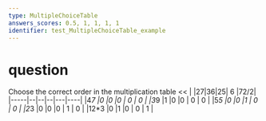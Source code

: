 ```yaml
---
type: MultipleChoiceTable
answers_scores: 0.5, 1, 1, 1, 1
identifier: test_MultipleChoiceTable_example
---
```

# question
Choose the correct order in the multiplication table
<<
|     |27|36|25| 6 |72/2|
|-----|--|--|--|---|----|
|4*7  |0 |0 |0 | 0 |  0 |
|3*9  |1 |0 |0 | 0 |  0 |
|5*5  |0 |0 |1 | 0 |  0 |
|2*3  |0 |0 |0 | 1 |  0 |
|12*3 |0 |1 |0 | 0 |  1 |
>>